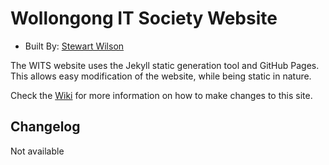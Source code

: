 # Wollongong IT Society Website
* Built By: [Stewart Wilson](http://stewartw.net)

The WITS website uses the Jekyll static generation tool and GitHub Pages. This allows easy modification of the website, while being static in nature.

Check the [Wiki](https://github.com/uwits/uwits.github.io/wiki) for more information on how to make changes to this site.

## Changelog

Not available
